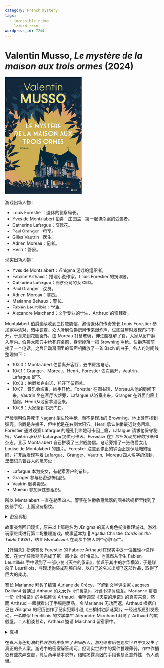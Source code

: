 ```yaml
---
category: French mystery
tags:
  - impossible_crime
  - locked_room
wordpress_id: 7264
---
```


# Valentin Musso, <i>Le mystère de la maison aux trois ormes</i> (2024)

<img src=images/2024_cover.jpg width=250/>

游戏出场人物：
* Louis Forestier：退休的警察局长。
* Yves de Montalabert 伯爵：庄园主，第一起谋杀案的受害者。
* Catherine Lafargue：交际花。
* Paul Granger：将军。
* Gilles Vautrin：医生。
* Adrien Moreau：记者。
* Henri：管家。

现实出场人物：
* Yves de Montalabert：Ænigma 游戏的组织者。
* Fabrice Arthaud：推理小说作家，Louis Forestier 的扮演者。
* Catherine Lafargue：医疗公司的女 CEO。
* Paul Granger：议员。
* Adrien Moreau：演员。
* Marianne Belvaux：警长。
* Fabien Leurtillois：学生。
* Alexandre Marchand：文学专业的学生，Arthaud 的崇拜者。

Montalabert 伯爵连续收到三封威胁信，邀请退休的传奇警长 Louis Forestier 参加家中派对，暗中调查。众人听到伯爵房间传来爆炸声，试图进屋时发现门打不开，于是来到花园窗外，由 Moreau 打破玻璃，伸进窗框解了锁，大家从窗户翻入屋内。伯爵太阳穴中枪死在桌前，身旁掉落一把 Browning 手枪。伯爵遇害前接了一个电话，之后启动房间里的留声机播放了一首 Bach 的曲子。各人的时间线整理如下：
* 10:00：Montalabert 伯爵离开客厅，去书房接电话。
* 10:01：Granger、Moreau、Henri、Forestier 依次离开，Vautrin、Lafargue 留下。
* 10:03：伯爵接完电话，打开了留声机。
* 10:07：音乐会结束，凶手开枪。Forestier 在图书馆，Moreau从他的房间下来，Vautrin 坐在客厅火炉旁，Lafargue 从浴室出来，Granger 在外面门廊上抽烟，Henri从地窖拿酒回来。
* 10:08：大家聚到书房门口。

尸检表明伯爵死于 Nagant 型左轮手枪，而不是现场的 Browning，地上没有找到弹壳。伯爵是左撇子，但中枪是在右侧太阳穴。Henri 承认伯爵最近财务困难。Forestier 通过观察 Lafargue 的瞳孔判断她可卡因上瘾，Lafargue 请求他保守秘密，Vautrin 承认给 Lafargue 提供可卡因。Forestier 在抽屉里发现剪碎的报纸和杂志，显示 Montalabert 自己拼凑了三封威胁信。电话旁摆了一张伯爵女儿 Louise de Montalabert 的照片。Forestier 注意到停止的钟面正是保险箱的密码，打开后发现写着 Lafargue、Granger、Vautrin、Moreau 四人名字的信封，里面记录着各人的黑历史：
* Lafargue 本为妓女，有勒索客户的前科。
* Granger 参与秘密恐怖组织。
* Vautrin 倒卖毒品。
* Moreau 参加同性恋组织。

所以 Montalabert 一直在勒索四人。警察在伯爵收藏武器的图书馆橱柜里找到了凶器手枪，上面没有指纹。

<details><summary>密室真相</summary>
凶手是 Moreau，他付钱让人在 10:00 给伯爵打电话，进屋用消音手枪打死了伯爵，从窗户离开。Moreau 把一本书竖立放在留声机的机械臂边上，等一曲奏完机械臂归位，自动将书打落桌子，拉动一根拉线爆竹，发出爆炸声，他从而获得不在场证明（伏线：别人听到的都是“爆炸声”，唯独 Moreau 听到“枪声”）。Moreau 知道 Forestier 腿有伤，故意让他先爬窗户，结果 Forestier 把腿扭伤（伏线），Moreau 顺理成章地第二个爬窗户，假装窗户上锁，打破玻璃解开窗锁，进屋后趁乱回收爆竹。Moreau 的杀人动机是想娶伯爵的女儿。
</details>

故事突然回归现实，原来以上都是名为 Ænigma 的真人角色扮演推理游戏。游戏玩家继续进行第二场推理游戏，故事蓝本为 📖 Agatha Christie, <i>Cards on the Table</i> (1936)，结果 Montalabert 在现实中被人刺中心脏而亡。

【忏悔录】扮演警长 Forestier 的 Fabrice Arthaud 在现实中是一位推理小说作家，在大学任教期间完成了第一部小说《忏悔录》。他偶然从学生 Fabien Leurtillois 手中读到了一部小说《天空的承诺》，惊叹于其中的才华横溢，于是谋杀了 Leurtillois，将现场伪装成割腕自杀，以自己的名义出版了这部作品，取得了巨大的成功。

警长 Marianne 拜访了编辑 Auriane de Crécy，了解到文学评论家 Jacques Dailland 曾读过 Arthaud 的处女作《忏悔录》，对此书评价极差。Marianne 带着一份《忏悔录》的手稿拜访 Arthaud，希望调查《天空的承诺》的真实来源，然而 Arthaud 一眼就看出了手稿是赝品，令 Marianne 无功而返。Arthaud 根据自己在 Ænigma 的经历创作了纪实犯罪小说《三榆树宅邸谜案》，一经出版便引发轰动。一名酷似 Leurtillois 的文学学生 Alexandre Marchand 拜访了 Arthaud 的度假屋。二人相谈甚欢，Arthaud 邀请 Marchand 留宿家中。

<details><summary>真相</summary>
Marianne 为了揭露 Arthaud 杀死 Leurtillois 的罪行，故意让 Marchand 装扮成 Leurtillois 的样子接近他，诱骗他酒后吐露真言。
</details>

在真人角色扮演的推理游戏中发生了密室杀人，游戏结束后在现实世界中又发生了真正的杀人案。游戏中的密室解答尚可，但现实世界中的案件推理薄弱，作中作插叙有些故弄玄虚，前后两半基本脱节，结尾揭露真凶的手段也缺乏意外性，令人遗憾。